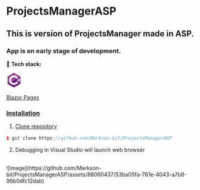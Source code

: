 
# ProjectsManagerASP
  ## This is version of ProjectsManager made in ASP.<br>
  ### App is on early stage of development.<br>
  
  🌱 **Tech stack:**
   <p align="left"> <a href="https://www.w3schools.com/cs/" target="_blank" rel="noreferrer"> <img src="https://raw.githubusercontent.com/devicons/devicon/master/icons/csharp/csharp-original.svg" alt="csharp"            width="40" height="40"/> </p>
   <p align="left"> <a href="https://learn.microsoft.com/en-us/aspnet/core/blazor/?view=aspnetcore-7.0" target="_blank" rel="noreferrer"> Blazor Pages </p>
  


### Installation
1. Clone repository
  ```c++
  $ git clone https://github.com/Markson-bit/ProjectsManagerASP
  ```
2. Debugging in Visual Studio will launch web browser<br>
  
<br>
     ![image](https://github.com/Markson-bit/ProjectsManagerASP/assets/88060437/53ba05fa-761e-4043-a7b8-96b0dfc12dab)



 



